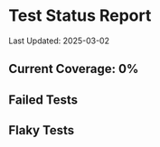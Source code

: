 # Test Status Report
Last Updated: 2025-03-02

## Current Coverage: 0%

## Failed Tests


## Flaky Tests
